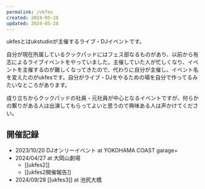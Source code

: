 ```yaml
---
permalink: /ukfes
created: 2024-05-28
updated: 2024-05-28
---
```

ukfesとはukstudioが主催するライブ・DJイベントです。

自分が現在所属しているクックパッドにはフェス部なるものがあり、以前から有志によるライブイベントをやっていました。主催していた人が忙しくなり、イベントを主催するのが難しくなってきたので、代わりに自分が主催し、イベント名を変えたのがukfesです。自分がライブ・DJをやるための場を自分で作ってるみたいなところがあります。

成り立ちからクックパッドの社員・元社員が中心となるイベントですが、何らかの繋りがある人は出演してもらってよいと思うので興味ある人は声かけてください。
## 開催記録

- 2023/10/20 DJオンリーイベント at YOKOHAMA COAST garage+
- 2024/04/27 at 大岡山劇場
	- [[ukfes2]]
	- [[ukfes2開催報告]]
- 2024/09/28 [[ukfes3]] at 池尻大橋